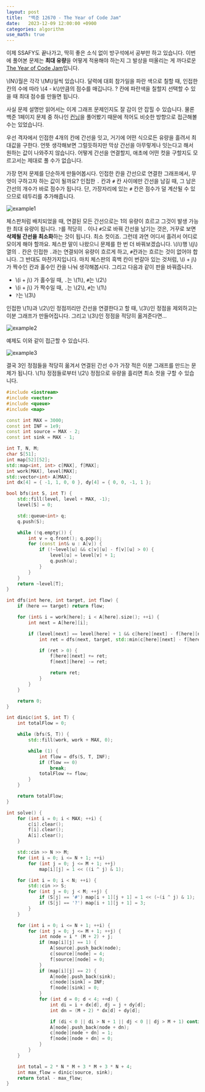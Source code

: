 ```yaml
---
layout: post
title:  "백준 12670 - The Year of Code Jam"
date:   2023-12-09 12:00:00 +0900
categories: algorithm
use_math: true
---
```


이제 SSAFY도 끝나가고, 딱히 좋은 소식 없이 방구석에서 공부만 하고 있습니다. 이번에 풀어본 문제는 **최대 유량**을 어떻게 적용해야 하는지 그 발상을 떠올리는 게 까다로운 [The Year of Code Jam][q1]입니다. 

\\(N\\)월은 각각 \\(M\\)일씩 있습니다. 달력에 대회 참가일을 파란 색으로 칠할 때, 인접한 칸의 수에 따라 \\(4 - k\\)만큼의 점수를 매깁니다. ? 칸에 파란색을 칠할지 선택할 수 있을 때 최대 점수를 만들면 됩니다.

사실 문제 설명만 읽어서는 이게 그래프 문제인지도 잘 감이 안 잡힐 수 있습니다. 물론 백준 1페이지 문제 중 하나인 [컨닝][q2]을 풀어봤기 때문에 적어도 비슷한 방향으로 접근해볼 수는 있었습니다.

우선 격자에서 인접한 4개의 칸에 간선을 잇고, 거기에 어떤 식으로든 유량을 흘려서 최대값을 구한다. 언뜻 생각해보면 그럴듯하지만 막상 간선을 아무렇게나 잇는다고 해서 원하는 값이 나와주지 않습니다. 어떻게 간선을 연결할지, 애초에 어떤 컷을 구할지도 모르고서는 제대로 풀 수가 없습니다.

가장 먼저 문제를 단순하게 만들어봅시다. 인접한 칸을 간선으로 연결한 그래프에서, 무엇이 구하고자 하는 값이 될까요? 인접한 `.` 칸과 `#` 칸 사이에만 간선을 남길 때, 그 남은 간선의 개수가 바로 점수가 됩니다. 단, 가장자리에 있는 `#` 칸은 점수가 덜 계산될 수 있으므로 테두리를 추가해줍니다.

![example1](/assets/images/2023-12-09-q12670/example1.jpg)

체스판처럼 배치되었을 때, 연결된 모든 간선으로는 1의 유량이 흐르고 그것이 발생 가능한 최대 유량이 됩니다. `?`를 적당히 `.` 이나 `#`으로 바꿔 간선을 남기는 것은, 거꾸로 보면 **삭제될 간선을 최소화**하는 것이 됩니다. 최소 컷이죠. 그런데 과연 어디서 흘려서 어디로 모이게 해야 할까요. 체스판 말이 나왔으니 문제를 한 번 더 바꿔보겠습니다. \\(i\\)행 \\(j\\)열의 `.` 칸은 인접한 `.`과는 연결되어 유량이 흐르게 하고, `#`칸과는 흐르는 것이 없어야 합니다. 그 반대도 마찬가지입니다. 마치 체스판의 흑백 칸이 번갈아 있는 것처럼, \\(i + j\\)가 짝수인 칸과 홀수인 칸을 나눠 생각해봅시다. 그리고 다음과 같이 판을 바꿔줍니다.

- \\(i + j\\) 가 홀수일 때, `.`는 \\(1\\), `#`는 \\(2\\)
- \\(i + j\\) 가 짝수일 때, `.`는 \\(2\\), `#`는 \\(1\\)
- `?`는 \\(3\\)

인접한 \\(1\\)과 \\(2\\)인 정점끼리만 간선을 연결한다고 할 때, \\(3\\)인 정점을 제외하고는 이분 그래프가 만들어집니다. 그리고 \\(3\\)인 정점을 적당히 옮겨준다면...

![example2](/assets/images/2023-12-09-q12670/example2.jpg)

예제도 이와 같이 접근할 수 있습니다.

![example3](/assets/images/2023-12-09-q12670/example3.jpg)

결국 3인 정점들을 적당히 옮겨서 연결된 간선 수가 가장 적은 이분 그래프를 만드는 문제가 됩니다. \\(1\\) 정점들로부터 \\(2\\) 정점으로 유량을 흘리면 최소 컷을 구할 수 있습니다. 

```cpp
#include <iostream>
#include <vector>
#include <queue>
#include <map>

const int MAX = 3000;
const int INF = 1e9;
const int source = MAX - 2;
const int sink = MAX - 1;

int T, N, M;
char S[51];
int map[52][52];
std::map<int, int> c[MAX], f[MAX];
int work[MAX], level[MAX];
std::vector<int> A[MAX];
int dx[4] = { -1, 1, 0, 0 }, dy[4] = { 0, 0, -1, 1 };

bool bfs(int S, int T) {
    std::fill(level, level + MAX, -1);
    level[S] = 0;

    std::queue<int> q;
    q.push(S);

    while (!q.empty()) {
        int v = q.front(); q.pop();
        for (const int& u : A[v]) {
            if (!~level[u] && c[v][u] - f[v][u] > 0) {
                level[u] = level[v] + 1;
                q.push(u);
            }
        }
    }
    return ~level[T];
}

int dfs(int here, int target, int flow) {
    if (here == target) return flow;

    for (int& i = work[here]; i < A[here].size(); ++i) {
        int next = A[here][i];

        if (level[next] == level[here] + 1 && c[here][next] - f[here][next] > 0) {
            int ret = dfs(next, target, std::min(c[here][next] - f[here][next], flow));

            if (ret > 0) {
                f[here][next] += ret;
                f[next][here] -= ret;

                return ret;
            }
        }
    }

    return 0;
}

int dinic(int S, int T) {
    int totalFlow = 0;

    while (bfs(S, T)) {
        std::fill(work, work + MAX, 0);

        while (1) {
            int flow = dfs(S, T, INF);
            if (flow == 0)
                break;
            totalFlow += flow;
        }
    }

    return totalFlow;
}

int solve() {
    for (int i = 0; i < MAX; ++i) {
        c[i].clear();
        f[i].clear();
        A[i].clear();
    }

    std::cin >> N >> M;
    for (int i = 0; i <= N + 1; ++i)
        for (int j = 0; j <= M + 1; ++j)
            map[i][j] = 1 << ((i ^ j) & 1);

    for (int i = 0; i < N; ++i) {
        std::cin >> S;
        for (int j = 0; j < M; ++j) {
            if (S[j] == '#') map[i + 1][j + 1] = 1 << (~(i ^ j) & 1);
            if (S[j] == '?') map[i + 1][j + 1] = 3;
        }
    }

    for (int i = 0; i <= N + 1; ++i) {
        for (int j = 0; j <= M + 1; ++j) {
            int node = i * (M + 2) + j; 
            if (map[i][j] == 1) {
                A[source].push_back(node);
                c[source][node] = 4;
                f[source][node] = 0;
            }
            if (map[i][j] == 2) {
                A[node].push_back(sink);
                c[node][sink] = INF;
                f[node][sink] = 0;
            }
            for (int d = 0; d < 4; ++d) {
                int di = i + dx[d], dj = j + dy[d];
                int dn = (M + 2) * dx[d] + dy[d];

                if (di < 0 || di > N + 1 || dj < 0 || dj > M + 1) continue;
                A[node].push_back(node + dn);
                c[node][node + dn] = 1;
                f[node][node + dn] = 0;
            }
        }
    }

    int total = 2 * N * M + 3 * M + 3 * N + 4;
    int max_flow = dinic(source, sink);
    return total - max_flow;
}
```

[q1]:https://www.acmicpc.net/problem/12670
[q2]:https://www.acmicpc.net/problem/1014
